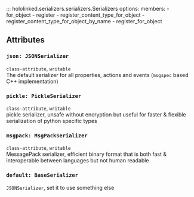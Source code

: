 

::: hololinked.serializers.serializers.Serializers
    options:
        members:
            - for_object
            - register
            - register_content_type_for_object
            - register_content_type_for_object_by_name
            - register_for_object
  
## Attributes

### `json: JSONSerializer`
`class-attribute`, `writable` <br />
The default serializer for all properties, actions and events (`msgspec` based C++ implementation)

### `pickle: PickleSerializer`
`class-attribute`, `writable` <br />
pickle serializer, unsafe without encryption but useful for faster & flexible serialization of python specific types

### `msgpack: MsgPackSerializer`
`class-attribute`, `writable` <br />
MessagePack serializer, efficient binary format that is both fast & interoperable between languages but not human readable

### `default: BaseSerializer`
`JSONSerializer`, set it to use something else          